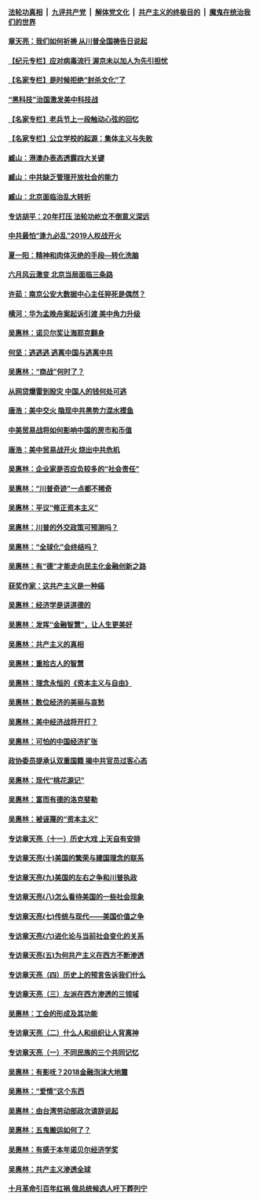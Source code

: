 ####  [法轮功真相](../../../../basic/blob/master/README.md?t=05300201) &nbsp;|&nbsp; [九评共产党](../../../../9ping.md/blob/master/README.md?t=05300201) &nbsp;|&nbsp; [解体党文化](../../../../jtdwh.md/blob/master/README.md?t=05300201)  &nbsp;|&nbsp; [共产主义的终极目的](../../../../gczydzjmd.md/blob/master/README.md?t=05300201) &nbsp;|&nbsp; [魔鬼在统治我们的世界](../../../../mgztzwmdsj.md/blob/master/README.md?t=05300201) 

#### [章天亮：我们如何祈祷 从川普全国祷告日说起](../pages/nsc423/n11944627.md?t=05300201) 

#### [【纪元专栏】应对病毒流行 渥京未以加人为先引担忧](../pages/nsc423/n11875714.md?t=05300201) 

#### [【名家专栏】是时候拒绝“封杀文化”了](../pages/nsc423/n11814093.md?t=05300201) 

#### [“黑科技”治国激发美中科技战](../pages/nsc423/n11638056.md?t=05300201) 

#### [【名家专栏】老兵节上一段触动心弦的回忆](../pages/nsc423/n11646016.md?t=05300201) 

#### [【名家专栏】公立学校的起源：集体主义与失败](../pages/nsc423/n11601833.md?t=05300201) 

#### [臧山：港澳办表态透露四大关键](../pages/nsc423/n11421628.md?t=05300201) 

#### [臧山：中共缺乏管理开放社会的能力](../pages/nsc423/n11407457.md?t=05300201) 

#### [臧山：北京面临治乱大转折](../pages/nsc423/n11406895.md?t=05300201) 

#### [专访胡平：20年打压 法轮功屹立不倒意义深远](../pages/nsc423/n11398800.md?t=05300201) 

#### [中共最怕“逢九必乱”2019人权战开火](../pages/nsc423/n11385248.md?t=05300201) 

#### [夏一阳：精神和肉体灭绝的手段—转化洗脑](../pages/nsc423/n11368250.md?t=05300201) 

#### [六月风云激变 北京当局面临三条路](../pages/nsc423/n11313668.md?t=05300201) 

#### [许茹：南京公安大数据中心主任猝死是偶然？](../pages/nsc423/n11064744.md?t=05300201) 

#### [横河：华为孟晚舟案起诉引渡 美中角力升级](../pages/nsc423/n11027230.md?t=05300201) 

#### [吴惠林：诺贝尔奖让海耶克翻身](../pages/nsc423/n10890049.md?t=05300201) 

#### [何坚：逃逃逃 逃离中国与逃离中共](../pages/nsc423/n10592891.md?t=05300201) 

#### [吴惠林：“商战”何时了？](../pages/nsc423/n10573558.md?t=05300201) 

#### [从网贷爆雷到股灾 中国人的钱何处可逃](../pages/nsc423/n10572800.md?t=05300201) 

#### [唐浩：美中交火 隐现中共黑势力混水摸鱼](../pages/nsc423/n10544040.md?t=05300201) 

#### [中美贸易战将如何影响中国的房市和币值](../pages/nsc423/n10543697.md?t=05300201) 

#### [唐浩：美中贸易战开火 烧出中共危机](../pages/nsc423/n10540126.md?t=05300201) 

#### [吴惠林：企业家是否应负较多的“社会责任”](../pages/nsc423/n10535022.md?t=05300201) 

#### [吴惠林：“川普奇迹”一点都不稀奇](../pages/nsc423/n10512808.md?t=05300201) 

#### [吴惠林：平议“修正资本主义”](../pages/nsc423/n10495724.md?t=05300201) 

#### [吴惠林：川普的外交政策可预测吗？](../pages/nsc423/n10462387.md?t=05300201) 

#### [吴惠林：“全球化”会终结吗？](../pages/nsc423/n10452838.md?t=05300201) 

#### [吴惠林：有“德”才能走向民主化金融创新之路](../pages/nsc423/n10432292.md?t=05300201) 

#### [获奖作家：这共产主义是一种癌](../pages/nsc423/n10431541.md?t=05300201) 

#### [吴惠林：经济学是讲道德的](../pages/nsc423/n10398014.md?t=05300201) 

#### [吴惠林：发挥“金融智慧”，让人生更美好](../pages/nsc423/n10375019.md?t=05300201) 

#### [吴惠林：共产主义的真相](../pages/nsc423/n10351394.md?t=05300201) 

#### [吴惠林：重拾古人的智慧](../pages/nsc423/n10337691.md?t=05300201) 

#### [吴惠林：理念永恒的《资本主义与自由》](../pages/nsc423/n10316274.md?t=05300201) 

#### [吴惠林：数位经济的美丽与哀愁](../pages/nsc423/n10292946.md?t=05300201) 

#### [吴惠林：美中经济战将开打？](../pages/nsc423/n10258825.md?t=05300201) 

#### [吴惠林：可怕的中国经济扩张](../pages/nsc423/n10219147.md?t=05300201) 

#### [政协委员提承认双重国籍 揭中共官员过客心态](../pages/nsc423/n10208809.md?t=05300201) 

#### [吴惠林：现代“桃花源记”](../pages/nsc423/n10185234.md?t=05300201) 

#### [吴惠林：富而有德的洛克斐勒](../pages/nsc423/n10142264.md?t=05300201) 

#### [吴惠林：被诬蔑的“资本主义”](../pages/nsc423/n10124816.md?t=05300201) 

#### [专访章天亮（十一）历史大戏 上天自有安排](../pages/nsc423/n10094905.md?t=05300201) 

#### [专访章天亮(十)美国的繁荣与建国理念的联系](../pages/nsc423/n10094899.md?t=05300201) 

#### [专访章天亮(九)美国的左右之争和川普执政](../pages/nsc423/n10094889.md?t=05300201) 

#### [专访章天亮(八)怎么看待美国的一些社会现象](../pages/nsc423/n10094857.md?t=05300201) 

#### [专访章天亮(七)传统与现代——美国价值之争](../pages/nsc423/n10093140.md?t=05300201) 

#### [专访章天亮(六)进化论与当前社会变化的关系](../pages/nsc423/n10092036.md?t=05300201) 

#### [专访章天亮(五)为何共产主义在西方不断渗透](../pages/nsc423/n10083620.md?t=05300201) 

#### [专访章天亮（四）历史上的预言告诉我们什么](../pages/nsc423/n10083606.md?t=05300201) 

#### [专访章天亮（三）左派在西方渗透的三领域](../pages/nsc423/n10081115.md?t=05300201) 

#### [吴惠林：工会的形成及其功能](../pages/nsc423/n10080633.md?t=05300201) 

#### [专访章天亮（二）什么人和组织让人背离神](../pages/nsc423/n10076637.md?t=05300201) 

#### [专访章天亮（一）不同民族的三个共同记忆](../pages/nsc423/n10074188.md?t=05300201) 

#### [吴惠林：有影呒？2018金融泡沫大地震](../pages/nsc423/n10040534.md?t=05300201) 

#### [吴惠林：“爱情”这个东西](../pages/nsc423/n10019423.md?t=05300201) 

#### [吴惠林：由台湾劳动部政次请辞说起](../pages/nsc423/n9979679.md?t=05300201) 

#### [吴惠林：五鬼搬运如何了？](../pages/nsc423/n9925338.md?t=05300201) 

#### [吴惠林：有感于本年诺贝尔经济学奖](../pages/nsc423/n9871883.md?t=05300201) 

#### [吴惠林：共产主义渗透全球](../pages/nsc423/n9812748.md?t=05300201) 

#### [十月革命引百年红祸 俄总统候选人吁下葬列宁](../pages/nsc423/n9810182.md?t=05300201) 

